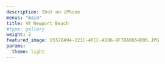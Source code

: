 ```yaml
---
description: Shot on iPhone
menus: "main"
title: Ⅶ Newport Beach
#type: gallery
weight: 2
featured_image: 0557BA94-223C-4FCC-AE06-9F7BA0654D95.JPG
params:
  theme: light
---
```

